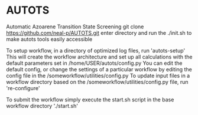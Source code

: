 # AUTOTS
Automatic Azoarene Transition State Screening
git clone https://github.com/neal-p/AUTOTS.git
enter directory and run the ./init.sh to make autots tools easily accessible 

To setup workflow, in a directory of optimized log files, run 'autots-setup'
This will create the workflow architecture and set up all calculations with the default parameters set in /home/USER/autots/config.py
You can edit the default config, 
or change the settings of a particular workflow by editing the config file in the /someworkflow/utilities/config.py
To update input files in a workflow directory based on the /someworkflow/utilities/config.py file, run 're-configure'

To submit the workflow simply execute the start.sh script in the base workflow directory './start.sh'
